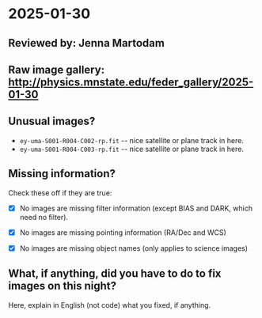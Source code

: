 # 2025-01-30

## Reviewed by: Jenna Martodam

## Raw image gallery: http://physics.mnstate.edu/feder_gallery/2025-01-30

## Unusual images?

+ `ey-uma-S001-R004-C002-rp.fit` -- nice satellite or plane track in here.
+ `ey-uma-S001-R004-C003-rp.fit` -- nice satellite or plane track in here.


## Missing information?

Check these off if they are true:

- [X] No images are missing filter information (except BIAS and DARK, which need no filter).
- [X] No images are missing pointing information (RA/Dec and WCS)
- [X] No images are missing object names (only applies to science images)


## What, if anything, did you have to do to fix images on this night?


Here, explain in English (not code) what you fixed, if anything.
